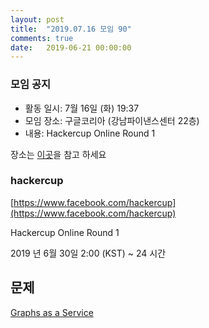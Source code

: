 ```yaml
---
layout: post
title:  "2019.07.16 모임 90"
comments: true
date:   2019-06-21 00:00:00
---
```


### 모임 공지

- 활동 일시: 7월 16일 (화) 19:37
- 모임 장소: 구글코리아 (강남파이낸스센터 22층)
- 내용: Hackercup Online Round 1

장소는 [이곳](https://place.map.daum.net/11584927)을 참고 하세요


### hackercup

[https://www.facebook.com/hackercup](https://www.facebook.com/hackercup)

Hackercup Online Round 1

2019 년 6월 30일 2:00 (KST) ~ 24 시간

## 문제

[Graphs as a Service](https://www.facebook.com/hackercup/problem/862237970786911/)
